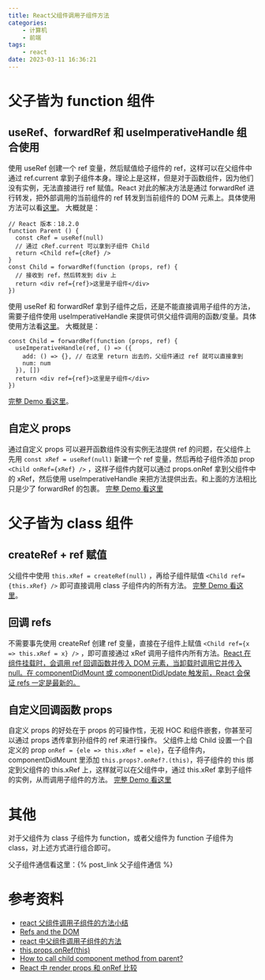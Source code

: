 ```yaml
---
title: React父组件调用子组件方法
categories:
    - 计算机
    - 前端
tags:
    - react
date: 2023-03-11 16:36:21
---
```


# 父子皆为 function 组件

## useRef、forwardRef 和 useImperativeHandle 组合使用

使用 useRef 创建一个 ref 变量，然后赋值给子组件的 ref，这样可以在父组件中通过 ref.current 拿到子组件本身。理论上是这样，但是对于函数组件，因为他们没有实例，无法直接进行 ref 赋值。React 对此的解决方法是通过 forwardRef 进行转发，把外部调用的当前组件的 ref 转发到当前组件的 DOM 元素上。具体使用方法可以看[这里](https://beta.reactjs.org/learn/manipulating-the-dom-with-refs#accessing-another-components-dom-nodes)。
大概就是：

```
// React 版本：18.2.0
function Parent () {
  const cRef = useRef(null)
  // 通过 cRef.current 可以拿到子组件 Child
  return <Child ref={cRef} />
}
const Child = forwardRef(function (props, ref) {
  // 接收到 ref，然后转发到 div 上
  return <div ref={ref}>这里是子组件</div>
})
```

使用 useRef 和 forwardRef 拿到子组件之后，还是不能直接调用子组件的方法，需要子组件使用 useImperativeHandle 来提供可供父组件调用的函数/变量。具体使用方法看[这里](https://beta.reactjs.org/reference/react/useImperativeHandle#useimperativehandle)。
大概就是：

```
const Child = forwardRef(function (props, ref) {
  useImperativeHandle(ref, () => ({
    add: () => {}, // 在这里 return 出去的，父组件通过 ref 就可以直接拿到
    num: num
  }), [])
  return <div ref={ref}>这里是子组件</div>
})
```

[完整 Demo 看这里](https://codesandbox.io/s/parentusechildmethodinfn-zivkpj)。

## 自定义 props

通过自定义 props 可以避开函数组件没有实例无法提供 ref 的问题，在父组件上先用 `const xRef = useRef(null)` 新建一个 ref 变量，然后再给子组件添加 prop `<Child onRef={xRef} />` ，这样子组件内就可以通过 props.onRef 拿到父组件中的 xRef，然后使用 useImperativeHandle 来把方法提供出去。和上面的方法相比只是少了 forwardRef 的包裹。
[完整 Demo 看这里](https://codesandbox.io/s/parentusechildmethodwithpropsinfn-yw0e9z)

# 父子皆为 class 组件

## createRef + ref 赋值

父组件中使用 `this.xRef = createRef(null)` ，再给子组件赋值 `<Child ref={this.xRef} />` 即可直接调用 class 子组件内的所有方法。
[完整 Demo 看这里](https://codesandbox.io/s/parentusechildmethodinclass-dx40tb)。

## 回调 refs

不需要事先使用 createRef 创建 ref 变量，直接在子组件上赋值 `<Child ref={x => this.xRef = x} />` ，即可直接通过 xRef 调用子组件内所有方法。[React 在组件挂载时，会调用 ref 回调函数并传入 DOM 元素，当卸载时调用它并传入 null。在 componentDidMount 或 componentDidUpdate 触发前，React 会保证 refs 一定是最新的。](https://zh-hans.reactjs.org/docs/refs-and-the-dom.html#callback-refs)

## 自定义回调函数 props

自定义 props 的好处在于 props 的可操作性，无视 HOC 和组件嵌套，你甚至可以通过 props 透传拿到孙组件的 ref 来进行操作。
父组件上给 Child 设置一个自定义的 prop `onRef = {ele => this.xRef = ele}`，在子组件内，componentDidMount 里添加 `this.props?.onRef?.(this)`，将子组件的 this 绑定到父组件的 this.xRef 上，这样就可以在父组件中，通过 this.xRef 拿到子组件的实例，从而调用子组件的方法。
[完整 Demo 看这里](https://codesandbox.io/s/parentusechildmethodwithpropsinclass-j39gdq?file=/src/App.js)

# 其他

对于父组件为 class 子组件为 function，或者父组件为 function 子组件为 class，对上述方式进行组合即可。

父子组件通信看这里：{% post_link 父子组件通信 %}

# 参考资料

-   [react 父组件调用子组件的方法小结](https://www.haorooms.com/post/react_class_hooks_dy)
-   [Refs and the DOM](https://zh-hans.reactjs.org/docs/refs-and-the-dom.html)
-   [react 中父组件调用子组件的方法](https://blog.csdn.net/qq_36990322/article/details/109858890)
-   [this.props.onRef(this)](https://github.com/kriasoft/react-starter-kit/issues/909#issuecomment-284423034)
-   [How to call child component method from parent?](https://github.com/kriasoft/react-starter-kit/issues/909)
-   [React 中 render props 和 onRef 比较](http://huangruichang.github.io/?techniques/render-props-vs-onRef/index)
